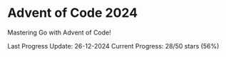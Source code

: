 # Advent of Code 2024

Mastering Go with Advent of Code!

Last Progress Update: 26-12-2024
Current Progress: 28/50 stars (56%)
